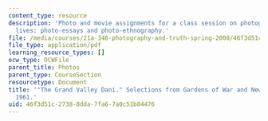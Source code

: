```yaml
---
content_type: resource
description: 'Photo and movie assignments for a class session on photographing people''s
  lives: photo-essays and photo-ethnography.'
file: /media/courses/21a-348-photography-and-truth-spring-2008/46f3d51c27388dda7fa67a0c51b84476_MIT21A_348S08_dani.pdf
file_type: application/pdf
learning_resource_types: []
ocw_type: OCWFile
parent_title: Photos
parent_type: CourseSection
resourcetype: Document
title: '"The Grand Valley Dani." Selections from Gardens of War and New Guinea Photographs,
  1961.'
uid: 46f3d51c-2738-8dda-7fa6-7a0c51b84476
---
```

